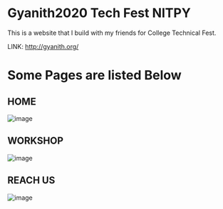 # Gyanith2020 Tech Fest NITPY

This is a website that I build with my friends for College Technical Fest.

LINK: http://gyanith.org/

# Some Pages are listed Below

## HOME 

![image](https://user-images.githubusercontent.com/53274915/88298726-282dec80-cd1f-11ea-9729-5f506daab5f1.png)

## WORKSHOP

![image](https://user-images.githubusercontent.com/53274915/88300871-9b386280-cd21-11ea-82bd-818710314472.png)

## REACH US

![image](https://user-images.githubusercontent.com/53274915/88300485-27965580-cd21-11ea-9170-ef85818fa315.png)
